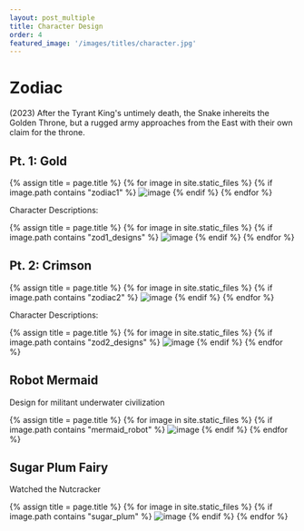 ```yaml
---
layout: post_multiple
title: Character Design
order: 4
featured_image: '/images/titles/character.jpg'
---
```


# Zodiac
(2023) After the Tyrant King's untimely death, the Snake inhereits the Golden Throne, but a rugged army approaches from the East with their own claim for the throne. 

## Pt. 1: Gold

<div class="gallery" data-columns="2">
		{% assign title = page.title %}
		{% for image in site.static_files %}
			{% if image.path contains "zodiac1" %}
				<img src="{{ site.baseurl }}{{ image.path }}" alt="image" />
			{% endif %}
		{% endfor %}
</div>

Character Descriptions:
<div class="gallery" data-columns="3">
		{% assign title = page.title %}
		{% for image in site.static_files %}
			{% if image.path contains "zod1_designs" %}
				<img src="{{ site.baseurl }}{{ image.path }}" alt="image" />
			{% endif %}
		{% endfor %}
</div>


## Pt. 2: Crimson

<div class="gallery" data-columns="2">
		{% assign title = page.title %}
		{% for image in site.static_files %}
			{% if image.path contains "zodiac2" %}
				<img src="{{ site.baseurl }}{{ image.path }}" alt="image" />
			{% endif %}
		{% endfor %}
</div>

Character Descriptions:
<div class="gallery" data-columns="3">
		{% assign title = page.title %}
		{% for image in site.static_files %}
			{% if image.path contains "zod2_designs" %}
				<img src="{{ site.baseurl }}{{ image.path }}" alt="image" />
			{% endif %}
		{% endfor %}
</div>

## Robot Mermaid

Design for militant underwater civilization

<div class="gallery" data-columns="2">
		{% assign title = page.title %}
		{% for image in site.static_files %}
			{% if image.path contains "mermaid_robot" %}
				<img src="{{ site.baseurl }}{{ image.path }}" alt="image" />
			{% endif %}
		{% endfor %}
</div>

## Sugar Plum Fairy

Watched the Nutcracker

<div class="gallery" data-columns="2">
		{% assign title = page.title %}
		{% for image in site.static_files %}
			{% if image.path contains "sugar_plum" %}
				<img src="{{ site.baseurl }}{{ image.path }}" alt="image" />
			{% endif %}
		{% endfor %}
</div>

<!-- 
## Ten Boom 

<div class="gallery" data-columns="2">
		{% assign title = page.title %}
		{% for image in site.static_files %}
			{% if image.path contains "ten_boom" %}
				<img src="{{ site.baseurl }}{{ image.path }}" alt="image" />
			{% endif %}
		{% endfor %}
</div> -->
